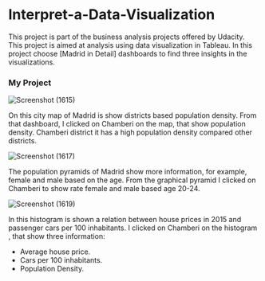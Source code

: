 # Interpret-a-Data-Visualization

This project is part of the business analysis projects offered by Udacity.
This project is aimed at analysis using data visualization in Tableau.
In this project choose [Madrid in Detail]  dashboards to find three
insights in the visualizations.

### My Project

![Screenshot (1615)](https://user-images.githubusercontent.com/70021800/230786088-343244a7-12d5-4f65-ba25-5306bc09b9e3.png)

On this city map of Madrid is show districts based population density. 
From that dashboard, I clicked on Chamberi on the map, that show 
population density. Chamberi district it has a high population density 
compared other districts.

![Screenshot (1617)](https://user-images.githubusercontent.com/70021800/230786200-ca7a6841-0f73-48fb-bcbb-50b4b17ddb30.png)

The population pyramids of Madrid show more information, for example, 
female and male based on the age. From the graphical pyramid I clicked 
on Chamberi to show rate female and male based age 20-24.

![Screenshot (1619)](https://user-images.githubusercontent.com/70021800/230786233-a0dc2022-35d0-4663-90ef-2fee34222d8f.png)


In this histogram is shown a relation between house prices in 2015 and 
passenger cars per 100 inhabitants. I clicked on Chamberi on the
histogram , that show three information:
- Average house price.
- Cars per 100 inhabitants.
- Population Density.



